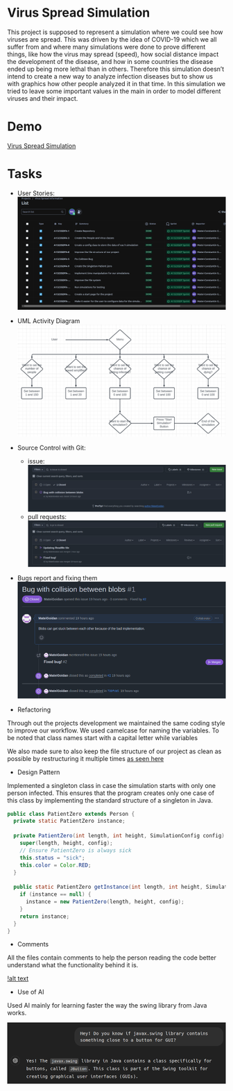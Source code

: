 # Virus Spread Simulation
This project is supposed to represent a simulation where we could see how viruses are spread. This was driven by the idea of COVID-19 which we all suffer from and where many simulations were done to prove different things, like how the virus may spread (speed), how social distance impact the development of the disease, and how in some countries the disease ended up being more lethal than in others. Therefore this simulation doesn’t intend to create a new way to analyze infection diseases but to show us with graphics how other people analyzed it in that time. In this simulation we tried to leave some important values in the main in order to model different viruses and their impact.

# Demo
[Virus Spread Simulation](https://youtu.be/e9jqFZ_7i00)

# Tasks
- User Stories:
  ![alt text](ProjPictures/UserPoint.png)

- UML Activity Diagram
  ![alt text](ProjPictures/UMLDiagram.png)

- Source Control with Git:
  - issue:
  ![alt text](ProjPictures/Issues.png)
  - pull requests:
  ![alt text](ProjPictures/PullRequest.png)

- Bugs report and fixing them
  ![alt image](ProjPictures/Bug.png)

- Refactoring

Through out the projects development we maintained the same coding style to improve our workflow. We used camelcase for naming the variables. To be noted that class names start with a capital letter while variables 

We also made sure to also keep the file structure of our project as clean as possible by restructuring it multiple times [as seen here](https://github.com/MarianaValle99/Programming/commit/471a407fa69521fd6b957ea11c493202a6f265de)

- Design Pattern

Implemented a singleton class in case the simulation starts with only one person infected. This ensures that the program creates only one case of this class by implementing the standard structure of a singleton in Java.
```java 
public class PatientZero extends Person {
  private static PatientZero instance;

  private PatientZero(int length, int height, SimulationConfig config) {
    super(length, height, config);
    // Ensure PatientZero is always sick
    this.status = "sick";
    this.color = Color.RED;
  }

  public static PatientZero getInstance(int length, int height, SimulationConfig config) {
    if (instance == null) {
      instance = new PatientZero(length, height, config);
    }
    return instance;
  }
}
```

- Comments 

All the files contain comments to help the person reading the code better understand what the functionality behind it is.

[!alt text](ProjPictures/Comments.png)

- Use of AI

Used AI mainly for learning faster the way the swing library from Java works.
  
![alt text](ProjPictures/UseOfAI.png)
